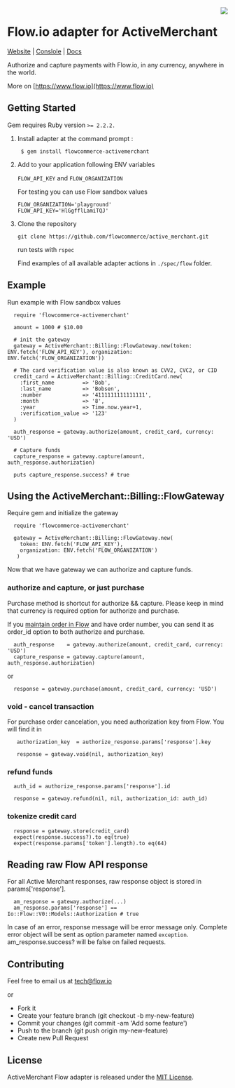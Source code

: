 <img align="right" src="http://i.imgur.com/tov8bTw.png">

# Flow.io adapter for ActiveMerchant

[Website](https://www.flow.io/) | [Conslole](https://console.flow.io/) | [Docs](https://docs.flow.io/)

Authorize and capture payments with Flow.io, in any currency, anywhere in the world.

More on [https://www.flow.io](https://www.flow.io)

## Getting Started

Gem requires Ruby version ```>= 2.2.2.```

1. Install adapter at the command prompt :

	```
	 $ gem install flowcommerce-activemerchant
	```

1. Add to your application following ENV variables

	```FLOW_API_KEY``` and ```FLOW_ORGANIZATION```

	For testing you can use Flow sandbox values

	```
	FLOW_ORGANIZATION='playground'
	FLOW_API_KEY='HlGgfflLamiTQJ'
	```

1. Clone the repository

	```git clone https://github.com/flowcommerce/active_merchant.git```

	run tests with `rspec`

	Find examples of all available adapter actions in `./spec/flow` folder.


## Example

Run example with Flow sandbox values

```
  require 'flowcommerce-activemerchant'

  amount = 1000 # $10.00

  # init the gateway
  gateway = ActiveMerchant::Billing::FlowGateway.new(token: ENV.fetch('FLOW_API_KEY'), organization: ENV.fetch('FLOW_ORGANIZATION'))

  # The card verification value is also known as CVV2, CVC2, or CID
  credit_card = ActiveMerchant::Billing::CreditCard.new(
    :first_name         => 'Bob',
    :last_name          => 'Bobsen',
    :number             => '4111111111111111',
    :month              => '8',
    :year               => Time.now.year+1,
    :verification_value => '123'
  )

  auth_response = gateway.authorize(amount, credit_card, currency: 'USD')

  # Capture funds
  capture_response = gateway.capture(amount, auth_response.authorization)

  puts capture_response.success? # true

```

## Using the ActiveMerchant::Billing::FlowGateway

Require gem and initialize the gateway

```
  require 'flowcommerce-activemerchant'

  gateway = ActiveMerchant::Billing::FlowGateway.new(
    token: ENV.fetch('FLOW_API_KEY'),
    organization: ENV.fetch('FLOW_ORGANIZATION')
   )
```

Now that we have gateway we can authorize and capture funds.


### authorize and capture, or just purchase

Purchase method is shortcut for authorize && capture. Please keep in mind that currency is required option for authorize and purchase.

If you [maintain order in Flow](https://docs.flow.io/module/localization/resource/orders) and have order number, you can send it as order_id option to both authorize and purchase.

```
  auth_response    = gateway.authorize(amount, credit_card, currency: 'USD')
  capture_response = gateway.capture(amount, auth_response.authorization)

```

or

```
  response = gateway.purchase(amount, credit_card, currency: 'USD')
```

### void - cancel transaction

For purchase order cancelation, you need authorization key from Flow. You will find it in

```
   authorization_key  = authorize_response.params['response'].key

   response = gateway.void(nil, authorization_key)
```

### refund funds

```
  auth_id = authorize_response.params['response'].id

  response = gateway.refund(nil, nil, authorization_id: auth_id)
```

### tokenize credit card

```
  response = gateway.store(credit_card)
  expect(response.success?).to eq(true)
  expect(response.params['token'].length).to eq(64)
```

## Reading raw Flow API response

For all Active Merchant responses, raw response object is stored in params['response'].

```
  am_response = gateway.authorize(...)
  am_response.params['response'] == Io::Flow::V0::Models::Authorization # true
```

In case of an error, response message will be error message only. Complete error object
will be sent as option parameter named ```exception```. am_response.success? will be false on failed
requests.

## Contributing

Feel free to email us at tech@flow.io

or

* Fork it
* Create your feature branch (git checkout -b my-new-feature)
* Commit your changes (git commit -am 'Add some feature')
* Push to the branch (git push origin my-new-feature)
* Create new Pull Request

## License

ActiveMerchant Flow adapter is released under the [MIT License](https://github.com/flowcommerce/active_merchant/blob/main/LICENSE).